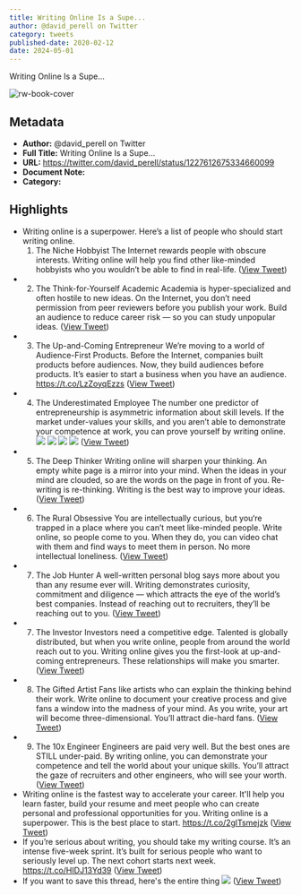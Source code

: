 ```yaml
---
title: Writing Online Is a Supe...
author: @david_perell on Twitter
category: tweets
published-date: 2020-02-12
date: 2024-05-01
---
```

Writing Online Is a Supe...

![rw-book-cover](https://pbs.twimg.com/profile_images/1341406620107091968/Cxxf4Uf5.jpg)

## Metadata
- **Author:** @david_perell on Twitter
- **Full Title:** Writing Online Is a Supe...
- **URL:** https://twitter.com/david_perell/status/1227612675334660099
- **Document Note:** 
- **Category:**

## Highlights
- Writing online is a superpower.
  Here’s a list of people who should start writing online.
  1. The Niche Hobbyist
  The Internet rewards people with obscure interests. Writing online will help you find other like-minded hobbyists who you wouldn’t be able to find in real-life. ([View Tweet](https://twitter.com/david_perell/status/1227612675334660099))
- 2. The Think-for-Yourself Academic
  Academia is hyper-specialized and often hostile to new ideas.
  On the Internet, you don’t need permission from peer reviewers before you publish your work.
  Build an audience to reduce career risk — so you can study unpopular ideas. ([View Tweet](https://twitter.com/david_perell/status/1227612676324515842))
- 3. The Up-and-Coming Entrepreneur
  We’re moving to a world of Audience-First Products.
  Before the Internet, companies built products before audiences. Now, they build audiences before products.
  It’s easier to start a business when you have an audience.
  https://t.co/LzZoyqEzzs ([View Tweet](https://twitter.com/david_perell/status/1227612677222158337))
- 4. The Underestimated Employee
  The number one predictor of entrepreneurship is asymmetric information about skill levels.
  If the market under-values your skills, and you aren’t able to demonstrate your competence at work, you can prove yourself by writing online. 
  ![](https://pbs.twimg.com/media/EQlbOmbW4AA8Sk3.jpg) 
  ![](https://pbs.twimg.com/media/EQlbOmVXsAMvR8p.jpg) 
  ![](https://pbs.twimg.com/media/EQlbOmTWsAEXcDt.jpg) 
  ![](https://pbs.twimg.com/media/EQlbOmYXsAAQaau.jpg) ([View Tweet](https://twitter.com/david_perell/status/1227612686269194240))
- 5. The Deep Thinker
  Writing online will sharpen your thinking.
  An empty white page is a mirror into your mind. When the ideas in your mind are clouded, so are the words on the page in front of you. Re-writing is re-thinking.
  Writing is the best way to improve your ideas. ([View Tweet](https://twitter.com/david_perell/status/1227612689175846913))
- 6. The Rural Obsessive
  You are intellectually curious, but you‘re trapped in a place where you can’t meet like-minded people.
  Write online, so people come to you.
  When they do, you can video chat with them and find ways to meet them in person.
  No more intellectual loneliness. ([View Tweet](https://twitter.com/david_perell/status/1227612690299936775))
- 7. The Job Hunter
  A well-written personal blog says more about you than any resume ever will.
  Writing demonstrates curiosity, commitment and diligence — which attracts the eye of the world’s best companies.
  Instead of reaching out to recruiters, they’ll be reaching out to you. ([View Tweet](https://twitter.com/david_perell/status/1227612691319185413))
- 7. The Investor
  Investors need a competitive edge.
  Talented is globally distributed, but when you write online, people from around the world reach out to you.
  Writing online gives you the first-look at up-and-coming entrepreneurs.
  These relationships will make you smarter. ([View Tweet](https://twitter.com/david_perell/status/1227613770215755779))
- 8. The Gifted Artist
  Fans like artists who can explain the thinking behind their work.
  Write online to document your creative process and give fans a window into the madness of your mind.
  As you write, your art will become three-dimensional.
  You’ll attract die-hard fans. ([View Tweet](https://twitter.com/david_perell/status/1227614775171076097))
- 9. The 10x Engineer
  Engineers are paid very well.
  But the best ones are STILL under-paid.
  By writing online, you can demonstrate your competence and tell the world about your unique skills.
  You’ll attract the gaze of recruiters and other engineers, who will see your worth. ([View Tweet](https://twitter.com/david_perell/status/1227616325738127360))
- Writing online is the fastest way to accelerate your career. 
  It'll help you learn faster, build your resume and meet people who can create personal and professional opportunities for you.
  Writing online is a superpower.
  This is the best place to start.
  https://t.co/2glTsmejzk ([View Tweet](https://twitter.com/david_perell/status/1227617273646587906))
- If you’re serious about writing, you should take my writing course.
  It’s an intense five-week sprint.
  It’s built for serious people who want to seriously level up.
  The next cohort starts next week.
  https://t.co/HIDJ13Yd39 ([View Tweet](https://twitter.com/david_perell/status/1227617799197069312))
- If you want to save this thread, here's the entire thing 
  ![](https://pbs.twimg.com/media/EbZ2-m6VcAAb28y.jpg) ([View Tweet](https://twitter.com/david_perell/status/1276338366338920448))
